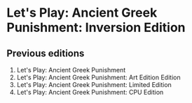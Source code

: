 # Let's Play: Ancient Greek Punishment: Inversion Edition

## Previous editions
1. Let's Play: Ancient Greek Punishment
2. Let's Play: Ancient Greek Punishment: Art Edition Edition
3. Let's Play: Ancient Greek Punishment: Limited Edition
4. Let's Play: Ancient Greek Punishment: CPU Edition
